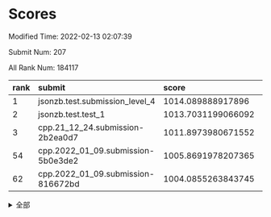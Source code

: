 # Scores

Modified Time: 2022-02-13 02:07:39

Submit Num: 207

All Rank Num: 184117

| rank |               submit               |       score        |       sigma        | pk_num |
| :--- | :--------------------------------- | :----------------- | :----------------- | :----- |
| 1    | jsonzb.test.submission_level_4     | 1014.089888917896  | 0.7984376148226375 | 3560   |
| 2    | jsonzb.test.test_1                 | 1013.7031199066092 | 0.8383284615121157 | 3559   |
| 3    | cpp.21_12_24.submission-2b2ea0d7   | 1011.8973980671552 | 0.7935686708732002 | 3560   |
| 54   | cpp.2022_01_09.submission-5b0e3de2 | 1005.8691978207365 | 0.7417813852085786 | 3555   |
| 62   | cpp.2022_01_09.submission-816672bd | 1004.0855263843745 | 0.7154435647242163 | 3558   |


<details>
<summary>全部</summary>

| rank |                 submit                 |       score        |       sigma        | pk_num |
| :--- | :------------------------------------- | :----------------- | :----------------- | :----- |
| 1    | jsonzb.test.submission_level_4         | 1014.089888917896  | 0.7984376148226375 | 3560   |
| 2    | jsonzb.test.test_1                     | 1013.7031199066092 | 0.8383284615121157 | 3559   |
| 3    | cpp.21_12_24.submission-2b2ea0d7       | 1011.8973980671552 | 0.7935686708732002 | 3560   |
| 4    | gobigger.level_3.submission_level_3_46 | 1011.6364080352146 | 0.7469356922940372 | 3560   |
| 5    | gobigger.level_3.submission_level_3_28 | 1011.527753492264  | 0.7870065191485325 | 3552   |
| 6    | gobigger.level_3.submission_level_3_38 | 1011.4409251625578 | 0.7929848681595459 | 3557   |
| 7    | gobigger.level_3.submission_level_3_7  | 1011.0243874027915 | 0.7640742038079265 | 3563   |
| 8    | gobigger.level_3.submission_level_3_21 | 1010.8788367281375 | 0.7439040044325756 | 3557   |
| 9    | gobigger.level_3.submission_level_3_30 | 1010.8779109656056 | 0.750267514813078  | 3563   |
| 10   | gobigger.level_3.submission_level_3_5  | 1010.8697248290417 | 0.7582141321049182 | 3560   |
| 11   | gobigger.level_3.submission_level_3_3  | 1010.8123754114919 | 0.7698152793877618 | 3551   |
| 12   | gobigger.level_3.submission_level_3_2  | 1010.8034763787794 | 0.757629510392348  | 3556   |
| 13   | gobigger.level_3.submission_level_3_29 | 1010.7340312645985 | 0.7502972137917047 | 3559   |
| 14   | gobigger.level_3.submission_level_3_42 | 1010.7052191089749 | 0.7601160412141396 | 3560   |
| 15   | gobigger.level_3.submission_level_3_9  | 1010.5440669567598 | 0.7404183862203672 | 3555   |
| 16   | gobigger.level_3.submission_level_3_12 | 1010.5375351146291 | 0.7663237435472494 | 3560   |
| 17   | gobigger.level_3.submission_level_3_8  | 1010.4718256216596 | 0.7472763189059838 | 3557   |
| 18   | gobigger.level_3.submission_level_3_6  | 1010.4697751899349 | 0.757442285914803  | 3561   |
| 19   | gobigger.level_3.submission_level_3_44 | 1010.4636798941252 | 0.7394036052339084 | 3561   |
| 20   | gobigger.level_3.submission_level_3_1  | 1010.4236299520529 | 0.7697578752280291 | 3558   |
| 21   | gobigger.level_3.submission_level_3_41 | 1010.3564037924348 | 0.7778776497994814 | 3559   |
| 22   | gobigger.level_3.submission_level_3_13 | 1010.2853336664599 | 0.7479688543840782 | 3561   |
| 23   | gobigger.level_3.submission_level_3_22 | 1010.2774592823729 | 0.7570284765884564 | 3560   |
| 24   | gobigger.level_3.submission_level_3_32 | 1010.2419464742183 | 0.7838150401610087 | 3558   |
| 25   | gobigger.level_3.submission_level_3_34 | 1010.2289754111001 | 0.7704872493935321 | 3558   |
| 26   | gobigger.level_3.submission_level_3_36 | 1010.1960986732714 | 0.7445753483729761 | 3556   |
| 27   | gobigger.level_3.submission_level_3_16 | 1010.1924097112993 | 0.7490044742389437 | 3560   |
| 28   | gobigger.level_3.submission_level_3_19 | 1010.0990421944259 | 0.7550916002201656 | 3560   |
| 29   | gobigger.level_3.submission_level_3_49 | 1010.0824484751819 | 0.7504425622698903 | 3562   |
| 30   | gobigger.level_3.submission_level_3_35 | 1009.9449475795593 | 0.7584620111483065 | 3561   |
| 31   | gobigger.level_3.submission_level_3_4  | 1009.9357095635037 | 0.7602758291248205 | 3557   |
| 32   | gobigger.level_3.submission_level_3_14 | 1009.9206550818344 | 0.7358363882567499 | 3557   |
| 33   | gobigger.level_3.submission_level_3_26 | 1009.9146962611472 | 0.7624920943471032 | 3558   |
| 34   | gobigger.level_3.submission_level_3_40 | 1009.8403958599945 | 0.7776548427642465 | 3558   |
| 35   | gobigger.level_3.submission_level_3_43 | 1009.8169587945135 | 0.7339354773591312 | 3556   |
| 36   | gobigger.level_3.submission_level_3_24 | 1009.7855448365763 | 0.7618055658317098 | 3556   |
| 37   | gobigger.level_3.submission_level_3_48 | 1009.5664114026816 | 0.7404428524473956 | 3557   |
| 38   | gobigger.level_3.submission_level_3_37 | 1009.5399879556925 | 0.7683356244066801 | 3558   |
| 39   | gobigger.level_3.submission_level_3_0  | 1009.4874473566421 | 0.7512953020883967 | 3563   |
| 40   | gobigger.level_3.submission_level_3_18 | 1009.418960713984  | 0.7416792436496403 | 3563   |
| 41   | gobigger.level_3.submission_level_3_33 | 1009.4045855160299 | 0.7561693649820195 | 3553   |
| 42   | gobigger.level_3.submission_level_3_45 | 1009.2691249591527 | 0.7419676030361888 | 3557   |
| 43   | gobigger.level_3.submission_level_3_15 | 1009.206262886725  | 0.7555817386403593 | 3555   |
| 44   | gobigger.level_3.submission_level_3_39 | 1009.2012005501111 | 0.7570705259133971 | 3555   |
| 45   | gobigger.level_3.submission_level_3_27 | 1009.1959204163896 | 0.7421601249574629 | 3558   |
| 46   | gobigger.level_3.submission_level_3_20 | 1009.0473549158529 | 0.7459571734319979 | 3554   |
| 47   | gobigger.level_3.submission_level_3_31 | 1008.9120752763993 | 0.7400490682460572 | 3561   |
| 48   | gobigger.level_3.submission_level_3_23 | 1008.889942743202  | 0.7414443166707169 | 3556   |
| 49   | gobigger.level_3.submission_level_3_17 | 1008.8218242279182 | 0.7545155682470749 | 3560   |
| 50   | gobigger.level_3.submission_level_3_11 | 1008.8194891607104 | 0.7727312385558335 | 3559   |
| 51   | gobigger.level_3.submission_level_3_25 | 1008.5154339237993 | 0.7443008268792571 | 3555   |
| 52   | gobigger.level_3.submission_level_3_47 | 1008.2595763479768 | 0.7516321674922131 | 3557   |
| 53   | gobigger.level_3.submission_level_3_10 | 1007.8851421014343 | 0.7440490063662688 | 3561   |
| 54   | cpp.2022_01_09.submission-5b0e3de2     | 1005.8691978207365 | 0.7417813852085786 | 3555   |
| 55   | gobigger.level_1.submission_level_1_43 | 1005.2064346269083 | 0.7409928956555272 | 3556   |
| 56   | gobigger.level_1.submission_level_1_15 | 1005.1623328170292 | 0.7284786533409869 | 3560   |
| 57   | gobigger.level_1.submission_level_1_6  | 1004.5919800624478 | 0.7128813621467464 | 3562   |
| 58   | gobigger.level_1.submission_level_1_21 | 1004.514853848447  | 0.7210704317837416 | 3559   |
| 59   | gobigger.level_1.submission_level_1_23 | 1004.1613086187373 | 0.7144909359644521 | 3551   |
| 60   | gobigger.level_1.submission_level_1_3  | 1004.1594735591163 | 0.7250516066461085 | 3557   |
| 61   | gobigger.level_1.submission_level_1_37 | 1004.1113865342319 | 0.7081522750921921 | 3561   |
| 62   | cpp.2022_01_09.submission-816672bd     | 1004.0855263843745 | 0.7154435647242163 | 3558   |
| 63   | gobigger.level_1.submission_level_1_41 | 1003.9525035200426 | 0.722181175199892  | 3559   |
| 64   | gobigger.level_1.submission_level_1_32 | 1003.920222888249  | 0.7213013739970677 | 3561   |
| 65   | gobigger.level_1.submission_level_1_36 | 1003.8950456124091 | 0.7108868843211543 | 3558   |
| 66   | gobigger.level_1.submission_level_1_28 | 1003.7922931815355 | 0.7316389608089241 | 3558   |
| 67   | gobigger.level_1.submission_level_1_45 | 1003.7863780231037 | 0.7303137168654611 | 3555   |
| 68   | gobigger.level_1.submission_level_1_47 | 1003.7859180524944 | 0.7125285903590513 | 3556   |
| 69   | gobigger.level_1.submission_level_1_27 | 1003.7553083858398 | 0.7162431555293672 | 3556   |
| 70   | gobigger.level_1.submission_level_1_39 | 1003.6363481461357 | 0.7124041922496565 | 3558   |
| 71   | gobigger.level_1.submission_level_1_49 | 1003.6179002704382 | 0.7134836718563828 | 3558   |
| 72   | gobigger.level_1.submission_level_1_25 | 1003.61718950258   | 0.7128801227332084 | 3556   |
| 73   | gobigger.level_1.submission_level_1_22 | 1003.5786282665988 | 0.7188682089763546 | 3553   |
| 74   | gobigger.level_1.submission_level_1_20 | 1003.555853785741  | 0.7056121141047026 | 3558   |
| 75   | gobigger.level_1.submission_level_1_44 | 1003.5547792615648 | 0.7192133755102427 | 3557   |
| 76   | gobigger.level_1.submission_level_1_14 | 1003.5094873428054 | 0.7155468896197112 | 3558   |
| 77   | gobigger.level_1.submission_level_1_26 | 1003.3584170205116 | 0.7276730702438334 | 3559   |
| 78   | gobigger.level_1.submission_level_1_10 | 1003.2649136035586 | 0.7270626845568711 | 3561   |
| 79   | gobigger.level_1.submission_level_1_13 | 1003.1414732191806 | 0.7173667860008129 | 3564   |
| 80   | gobigger.level_1.submission_level_1_12 | 1003.1270173892638 | 0.7063442580088881 | 3557   |
| 81   | gobigger.level_1.submission_level_1_42 | 1003.1150753863566 | 0.7256171241849223 | 3556   |
| 82   | gobigger.level_1.submission_level_1_38 | 1003.0675487137211 | 0.7226397429011924 | 3554   |
| 83   | gobigger.level_1.submission_level_1_48 | 1002.9719876683085 | 0.7155169125701707 | 3557   |
| 84   | gobigger.level_1.submission_level_1_7  | 1002.9534845276576 | 0.714151355876951  | 3558   |
| 85   | gobigger.level_1.submission_level_1_5  | 1002.9383852554822 | 0.705056585682364  | 3559   |
| 86   | gobigger.level_1.submission_level_1_24 | 1002.9214972729351 | 0.7257753488767614 | 3564   |
| 87   | gobigger.level_1.submission_level_1_18 | 1002.8611107139045 | 0.7085657776927753 | 3558   |
| 88   | gobigger.level_1.submission_level_1_40 | 1002.8501117348561 | 0.7026325871536973 | 3561   |
| 89   | gobigger.level_1.submission_level_1_16 | 1002.8428971396412 | 0.7196586582886543 | 3559   |
| 90   | gobigger.level_1.submission_level_1_9  | 1002.7995180436322 | 0.7108825342056178 | 3552   |
| 91   | gobigger.level_1.submission_level_1_34 | 1002.7928333303657 | 0.7182111602972017 | 3559   |
| 92   | gobigger.level_1.submission_level_1_2  | 1002.6572734462786 | 0.7089910753008758 | 3555   |
| 93   | gobigger.level_1.submission_level_1_0  | 1002.618133257964  | 0.7152356241275153 | 3559   |
| 94   | gobigger.level_1.submission_level_1_8  | 1002.5676843270513 | 0.7082675507375208 | 3561   |
| 95   | gobigger.level_1.submission_level_1_30 | 1002.4637856458792 | 0.7322987109088545 | 3555   |
| 96   | gobigger.level_1.submission_level_1_11 | 1002.4119481332915 | 0.7171702030846167 | 3559   |
| 97   | gobigger.level_1.submission_level_1_4  | 1002.2373855434092 | 0.7053965518036045 | 3560   |
| 98   | gobigger.level_1.submission_level_1_35 | 1002.1983578538515 | 0.7086293025864746 | 3555   |
| 99   | gobigger.level_1.submission_level_1_1  | 1002.176347974522  | 0.7164250424749101 | 3556   |
| 100  | gobigger.level_1.submission_level_1_31 | 1002.0493963718033 | 0.7215825931863608 | 3555   |
| 101  | gobigger.level_1.submission_level_1_33 | 1002.0345612080353 | 0.7173786797951794 | 3556   |
| 102  | gobigger.level_1.submission_level_1_46 | 1001.8435129754038 | 0.7089434027830663 | 3559   |
| 103  | gobigger.level_1.submission_level_1_19 | 1001.8426538946395 | 0.7089589880105195 | 3557   |
| 104  | gobigger.level_1.submission_level_1_17 | 1001.6266339976029 | 0.7105560488662611 | 3557   |
| 105  | gobigger.level_1.submission_level_1_29 | 1001.4621993080214 | 0.7129816760577101 | 3558   |
| 106  | gobigger.random.submission_random_0    | 997.5290984495888  | 0.6945106215958937 | 3562   |
| 107  | gobigger.random.submission_random_30   | 996.9802033680635  | 0.7161224099134783 | 3551   |
| 108  | gobigger.random.submission_random_27   | 996.8953678364104  | 0.7188325384178054 | 3558   |
| 109  | gobigger.random.submission_random_18   | 996.8913604569451  | 0.7108006246210017 | 3559   |
| 110  | gobigger.random.submission_random_41   | 996.8342513947578  | 0.7134536385455943 | 3556   |
| 111  | gobigger.random.submission_random_39   | 996.8213518775465  | 0.7022675864219788 | 3559   |
| 112  | gobigger.random.submission_random_36   | 996.7898542445712  | 0.7052077278996076 | 3563   |
| 113  | gobigger.random.submission_random_44   | 996.6278702009013  | 0.7041053241070195 | 3553   |
| 114  | gobigger.random.submission_random_45   | 996.5880069340146  | 0.7096603021367536 | 3552   |
| 115  | gobigger.random.submission_random_19   | 996.5539648969075  | 0.7040982246427157 | 3558   |
| 116  | gobigger.random.submission_random_16   | 996.4897384543391  | 0.7172091129029703 | 3559   |
| 117  | gobigger.random.submission_random_49   | 996.4848202333144  | 0.7161110330815943 | 3559   |
| 118  | gobigger.random.submission_random_38   | 996.4624216754955  | 0.7127347138221827 | 3555   |
| 119  | gobigger.random.submission_random_15   | 996.313644358392   | 0.7191490991542534 | 3561   |
| 120  | gobigger.random.submission_random_12   | 996.2638291927658  | 0.6967640407774367 | 3558   |
| 121  | gobigger.random.submission_random_2    | 996.2605181016535  | 0.7145900145161517 | 3552   |
| 122  | gobigger.random.submission_random_48   | 996.231534786288   | 0.7162584009236604 | 3558   |
| 123  | gobigger.random.submission_random_43   | 996.1907430837286  | 0.7186746588882099 | 3557   |
| 124  | gobigger.random.submission_random_21   | 996.1666706461931  | 0.710470054379703  | 3554   |
| 125  | gobigger.random.submission_random_9    | 996.0716652842674  | 0.7157232922829128 | 3560   |
| 126  | gobigger.random.submission_random_3    | 996.0616936814381  | 0.7160061456953326 | 3561   |
| 127  | gobigger.random.submission_random_26   | 996.0106128973397  | 0.7093214609986059 | 3553   |
| 128  | gobigger.random.submission_random_42   | 995.9644273832184  | 0.7045171755269753 | 3560   |
| 129  | gobigger.random.submission_random_34   | 995.9485265450322  | 0.7067102039757803 | 3563   |
| 130  | gobigger.random.submission_random_6    | 995.9416732988498  | 0.7103267540103894 | 3557   |
| 131  | gobigger.random.submission_random_47   | 995.9226869846567  | 0.7135194001291032 | 3562   |
| 132  | gobigger.random.submission_random_1    | 995.9033242310088  | 0.7159880822129859 | 3560   |
| 133  | gobigger.random.submission_random_31   | 995.7323716739841  | 0.7285152003986121 | 3555   |
| 134  | gobigger.random.submission_random_28   | 995.724495725763   | 0.7145818483291417 | 3556   |
| 135  | gobigger.random.submission_random_46   | 995.7101318211643  | 0.7065164882793009 | 3555   |
| 136  | gobigger.random.submission_random_35   | 995.7004304527702  | 0.7175992015759226 | 3553   |
| 137  | gobigger.random.submission_random_20   | 995.6327401416457  | 0.7156735435638063 | 3555   |
| 138  | gobigger.random.submission_random_37   | 995.6164736299211  | 0.7092843531934843 | 3558   |
| 139  | gobigger.random.submission_random_23   | 995.5629131404843  | 0.705488803283207  | 3558   |
| 140  | gobigger.random.submission_random_8    | 995.3927531597996  | 0.7142125518661476 | 3557   |
| 141  | gobigger.random.submission_random_33   | 995.3890498735076  | 0.7148139960390165 | 3556   |
| 142  | gobigger.random.submission_random_25   | 995.3853503947362  | 0.7121390123107681 | 3557   |
| 143  | gobigger.random.submission_random_29   | 995.3336090467631  | 0.7159748094575624 | 3553   |
| 144  | gobigger.random.submission_random_7    | 995.3202117366643  | 0.7094289553375884 | 3560   |
| 145  | gobigger.random.submission_random_40   | 995.3095882146894  | 0.7050919971794893 | 3559   |
| 146  | gobigger.random.submission_random_5    | 995.2237440106052  | 0.7093079319532091 | 3553   |
| 147  | gobigger.random.submission_random_10   | 995.2040636096428  | 0.7094320339950972 | 3555   |
| 148  | gobigger.random.submission_random_22   | 995.0715139736114  | 0.7113422836095953 | 3558   |
| 149  | gobigger.random.submission_random_13   | 995.0177889491059  | 0.7222038806811786 | 3558   |
| 150  | gobigger.random.submission_random_4    | 994.9906385325627  | 0.7057759957379488 | 3557   |
| 151  | gobigger.random.submission_random_32   | 994.8964573141753  | 0.7104399643141572 | 3561   |
| 152  | gobigger.random.submission_random_14   | 994.8936592042795  | 0.7177143392937989 | 3559   |
| 153  | gobigger.random.submission_random_24   | 994.6849180221835  | 0.7269033740937979 | 3558   |
| 154  | gobigger.random.submission_random_11   | 994.405720455013   | 0.7222585150069515 | 3558   |
| 155  | gobigger.random.submission_random_17   | 994.318258006415   | 0.7264659492210307 | 3556   |
| 156  | gobigger.level_2.submission_level_2_5  | 994.3159444443944  | 0.7253830738786881 | 3558   |
| 157  | gobigger.level_2.submission_level_2_34 | 993.8654750255392  | 0.7414675091458995 | 3558   |
| 158  | gobigger.level_2.submission_level_2_37 | 993.818613590275   | 0.738165520209172  | 3557   |
| 159  | gobigger.level_2.submission_level_2_0  | 993.5858402269646  | 0.7232390407749014 | 3559   |
| 160  | gobigger.level_2.submission_level_2_1  | 993.1983314438496  | 0.738588243582691  | 3557   |
| 161  | gobigger.level_2.submission_level_2_27 | 993.0907332693555  | 0.7469144216165745 | 3561   |
| 162  | gobigger.level_2.submission_level_2_46 | 993.0516662639797  | 0.728579925894561  | 3560   |
| 163  | gobigger.level_2.submission_level_2_45 | 993.018298024695   | 0.725323394111256  | 3561   |
| 164  | gobigger.level_2.submission_level_2_43 | 992.9771544495201  | 0.720347821094     | 3558   |
| 165  | gobigger.level_2.submission_level_2_35 | 992.9724886620778  | 0.7273723290677883 | 3556   |
| 166  | gobigger.level_2.submission_level_2_38 | 992.9674889172878  | 0.7242284400665828 | 3559   |
| 167  | gobigger.level_2.submission_level_2_47 | 992.8336645686869  | 0.7427876940396276 | 3561   |
| 168  | gobigger.level_2.submission_level_2_18 | 992.8113232544703  | 0.7329647566934581 | 3564   |
| 169  | gobigger.level_2.submission_level_2_24 | 992.7583253616792  | 0.7208550720276431 | 3558   |
| 170  | gobigger.level_2.submission_level_2_7  | 992.6582759758867  | 0.7461337676582082 | 3557   |
| 171  | gobigger.level_2.submission_level_2_28 | 992.6140140262459  | 0.7368911046583436 | 3558   |
| 172  | gobigger.level_2.submission_level_2_42 | 992.3916641714063  | 0.7353770104137959 | 3551   |
| 173  | gobigger.level_2.submission_level_2_14 | 992.3740006597367  | 0.7376265179385146 | 3562   |
| 174  | gobigger.level_2.submission_level_2_6  | 992.2864468141936  | 0.7237039574882639 | 3559   |
| 175  | gobigger.level_2.submission_level_2_2  | 992.2492632987553  | 0.7392392268446448 | 3557   |
| 176  | gobigger.level_2.submission_level_2_36 | 992.1541865845082  | 0.7546969829916879 | 3558   |
| 177  | gobigger.level_2.submission_level_2_12 | 992.1210945145338  | 0.7331089344780364 | 3559   |
| 178  | gobigger.level_2.submission_level_2_48 | 992.1195681212429  | 0.7499897116636746 | 3559   |
| 179  | gobigger.level_2.submission_level_2_22 | 992.0721643051875  | 0.758888045645057  | 3557   |
| 180  | gobigger.level_2.submission_level_2_13 | 992.0268261978704  | 0.7511713913883397 | 3554   |
| 181  | gobigger.level_2.submission_level_2_9  | 991.9855373726053  | 0.7486616155359981 | 3556   |
| 182  | gobigger.level_2.submission_level_2_39 | 991.9769989276275  | 0.739093485091129  | 3561   |
| 183  | gobigger.level_2.submission_level_2_11 | 991.9404358166448  | 0.7508459037228231 | 3553   |
| 184  | gobigger.level_2.submission_level_2_4  | 991.9254070539629  | 0.7649045832827279 | 3558   |
| 185  | gobigger.level_2.submission_level_2_31 | 991.9095952125319  | 0.7411315390347555 | 3559   |
| 186  | gobigger.level_2.submission_level_2_21 | 991.8817513914271  | 0.7478370351694007 | 3556   |
| 187  | gobigger.level_2.submission_level_2_49 | 991.8297942463741  | 0.7462655314975052 | 3562   |
| 188  | gobigger.level_2.submission_level_2_17 | 991.8098712552755  | 0.7375590768370288 | 3556   |
| 189  | gobigger.level_2.submission_level_2_23 | 991.8079711558296  | 0.7484619381424963 | 3560   |
| 190  | gobigger.level_2.submission_level_2_3  | 991.6847011464804  | 0.7646193150942072 | 3559   |
| 191  | gobigger.level_2.submission_level_2_25 | 991.672672905779   | 0.7467714072499909 | 3555   |
| 192  | gobigger.level_2.submission_level_2_26 | 991.6657701116228  | 0.7467689851199097 | 3556   |
| 193  | gobigger.level_2.submission_level_2_32 | 991.6470726607425  | 0.7295047098917561 | 3556   |
| 194  | gobigger.level_2.submission_level_2_33 | 991.610030072948   | 0.7614702249443362 | 3559   |
| 195  | gobigger.level_2.submission_level_2_40 | 991.5888347821049  | 0.7390256151030057 | 3559   |
| 196  | gobigger.level_2.submission_level_2_20 | 991.587760580251   | 0.7315429791403205 | 3554   |
| 197  | gobigger.level_2.submission_level_2_19 | 991.582568335501   | 0.7499081141184871 | 3552   |
| 198  | gobigger.level_2.submission_level_2_30 | 991.5705589746747  | 0.7455098167586309 | 3558   |
| 199  | gobigger.level_2.submission_level_2_41 | 991.283954003591   | 0.762764636102139  | 3557   |
| 200  | gobigger.level_2.submission_level_2_29 | 991.2539130006575  | 0.7758833016284685 | 3560   |
| 201  | gobigger.level_2.submission_level_2_10 | 991.1361831023438  | 0.7559091290087089 | 3557   |
| 202  | gobigger.level_2.submission_level_2_15 | 991.059678560839   | 0.757219814950711  | 3559   |
| 203  | gobigger.level_2.submission_level_2_16 | 991.0243293345586  | 0.7569923133518895 | 3565   |
| 204  | gobigger.level_2.submission_level_2_8  | 990.7545886135885  | 0.7585648346889171 | 3558   |
| 205  | gobigger.level_2.submission_level_2_44 | 989.8369414516739  | 0.7788642276710682 | 3561   |
| 206  | gobigger.none.submission_none_1        | 979.2475500383748  | 1.19184944230468   | 3557   |
| 207  | gobigger.none.submission_none_0        | 974.754708784057   | 1.4800788778539982 | 3557   |

</details>